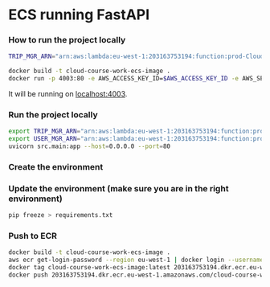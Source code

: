 # ECS running FastAPI

### How to run the project locally
```bash
TRIP_MGR_ARN="arn:aws:lambda:eu-west-1:203163753194:function:prod-CloudCourseWorkTripM-CloudCourseWorkTripMgr2C-ZvY6GC6vguAg"

docker build -t cloud-course-work-ecs-image . 
docker run -p 4003:80 -e AWS_ACCESS_KEY_ID=$AWS_ACCESS_KEY_ID -e AWS_SECRET_ACCESS_KEY=$AWS_SECRET_ACCESS_KEY -e AWS_DEFAULT_REGION=$AWS_DEFAULT_REGION -e TRIP_MGR_ARN=$TRIP_MGR_ARN cloud-course-work-ecs-image
```
It will be running on [localhost:4003](http://localhost:4003/).

### Run the project locally
```bash
export TRIP_MGR_ARN="arn:aws:lambda:eu-west-1:203163753194:function:prod-CloudCourseWorkTripM-CloudCourseWorkTripMgr2C-eLL8llBozOko"
export USER_MGR_ARN="arn:aws:lambda:eu-west-1:203163753194:function:prod-CloudCourseWorkAccou-CloudCourseWorkAccountMg-hUGTc4n0SnjO"
uvicorn src.main:app --host=0.0.0.0 --port=80
```

### Create the environment


### Update the environment (make sure you are in the right environment)
```bash
pip freeze > requirements.txt
```

### Push to ECR
```bash
docker build -t cloud-course-work-ecs-image . 
aws ecr get-login-password --region eu-west-1 | docker login --username AWS --password-stdin 203163753194.dkr.ecr.eu-west-1.amazonaws.com
docker tag cloud-course-work-ecs-image:latest 203163753194.dkr.ecr.eu-west-1.amazonaws.com/cloud-course-work-ecs-repo:latest
docker push 203163753194.dkr.ecr.eu-west-1.amazonaws.com/cloud-course-work-ecs-repo:latest
```